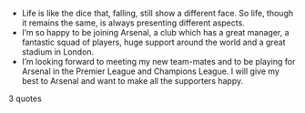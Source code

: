  - Life is like the dice that, falling, still show a different face. So life, though it remains the same, is always presenting different aspects.
 - I’m so happy to be joining Arsenal, a club which has a great manager, a fantastic squad of players, huge support around the world and a great stadium in London.
 - I’m looking forward to meeting my new team-mates and to be playing for Arsenal in the Premier League and Champions League. I will give my best to Arsenal and want to make all the supporters happy.

3 quotes